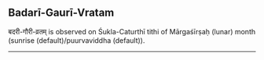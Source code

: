 ## Badarī-Gaurī-Vratam
बदरी-गौरी-व्रतम् is observed on Śukla-Caturthī tithi of Mārgaśīrṣaḥ (lunar) month (sunrise (default)/puurvaviddha (default)).



---
